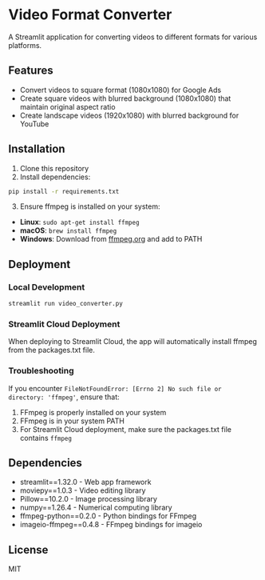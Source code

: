 # Video Format Converter

A Streamlit application for converting videos to different formats for various platforms.

## Features

- Convert videos to square format (1080x1080) for Google Ads
- Create square videos with blurred background (1080x1080) that maintain original aspect ratio
- Create landscape videos (1920x1080) with blurred background for YouTube

## Installation

1. Clone this repository
2. Install dependencies:

```bash
pip install -r requirements.txt
```

3. Ensure ffmpeg is installed on your system:

- **Linux**: `sudo apt-get install ffmpeg`
- **macOS**: `brew install ffmpeg`
- **Windows**: Download from [ffmpeg.org](https://ffmpeg.org/download.html) and add to PATH

## Deployment

### Local Development

```bash
streamlit run video_converter.py
```

### Streamlit Cloud Deployment

When deploying to Streamlit Cloud, the app will automatically install ffmpeg from the packages.txt file.

### Troubleshooting

If you encounter `FileNotFoundError: [Errno 2] No such file or directory: 'ffmpeg'`, ensure that:

1. FFmpeg is properly installed on your system
2. FFmpeg is in your system PATH
3. For Streamlit Cloud deployment, make sure the packages.txt file contains `ffmpeg`

## Dependencies

- streamlit==1.32.0 - Web app framework
- moviepy==1.0.3 - Video editing library
- Pillow==10.2.0 - Image processing library
- numpy==1.26.4 - Numerical computing library
- ffmpeg-python==0.2.0 - Python bindings for FFmpeg
- imageio-ffmpeg==0.4.8 - FFmpeg bindings for imageio

## License

MIT 
